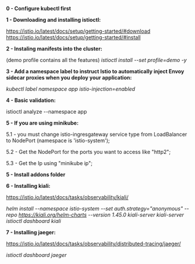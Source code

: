 **0 - Configure kubectl first**

**1 - Downloading and installing istioctl:**

https://istio.io/latest/docs/setup/getting-started/#download
https://istio.io/latest/docs/setup/getting-started/#install


**2 - Instaling manifests into the cluster:**

(demo profile contains all the features)
*istioctl install --set profile=demo -y*

**3 - Add a namespace label to instruct Istio to automatically inject Envoy sidecar proxies when you deploy your application:**

*kubectl label namespace app istio-injection=enabled*

**4 - Basic validation:**

istioctl analyze --namespace app

**5 - If you are using minikube:**

5.1 - you must change istio-ingresgateway service type from LoadBalancer to NodePort (namespace is 'istio-system');

5.2 - Get the NodePort for the ports you want to access like "http2";

5.3 - Get the Ip using "minikube ip";

**5 - Install addons folder**

**6 - Installing kiali:**

https://istio.io/latest/docs/tasks/observability/kiali/

*helm install --namespace istio-system --set auth.strategy="anonymous" --repo https://kiali.org/helm-charts --version 1.45.0 kiali-server kiali-server*
*istioctl dashboard kiali*

**7 - Installing jaeger:**

https://istio.io/latest/docs/tasks/observability/distributed-tracing/jaeger/

*istioctl dashboard jaeger*
